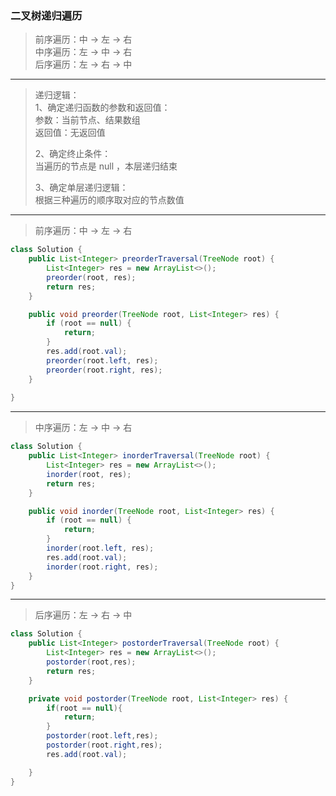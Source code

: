 ### 二叉树递归遍历

>前序遍历：中 -> 左 -> 右   
>中序遍历：左 -> 中 -> 右   
>后序遍历：左 -> 右 -> 中  
***
>递归逻辑：  
>1、确定递归函数的参数和返回值：  
>参数：当前节点、结果数组  
>返回值：无返回值 
> 
>2、确定终止条件：  
>当遍历的节点是 null ，本层递归结束 
> 
>3、确定单层递归逻辑：  
>根据三种遍历的顺序取对应的节点数值  
***
>前序遍历：中 -> 左 -> 右
```java
class Solution {
    public List<Integer> preorderTraversal(TreeNode root) {
        List<Integer> res = new ArrayList<>();
        preorder(root, res);
        return res;
    }

    public void preorder(TreeNode root, List<Integer> res) {
        if (root == null) {
            return;
        }
        res.add(root.val);
        preorder(root.left, res);
        preorder(root.right, res);
    }
    
}
```
***
>中序遍历：左 -> 中 -> 右
```java
class Solution {
    public List<Integer> inorderTraversal(TreeNode root) {
        List<Integer> res = new ArrayList<>();
        inorder(root, res);
        return res;
    }

    public void inorder(TreeNode root, List<Integer> res) {
        if (root == null) {
            return;
        }
        inorder(root.left, res);
        res.add(root.val);
        inorder(root.right, res);
    }
}
```
***
>后序遍历：左 -> 右 -> 中 
```java
class Solution {
    public List<Integer> postorderTraversal(TreeNode root) {
        List<Integer> res = new ArrayList<>();
        postorder(root,res);
        return res;
    }

    private void postorder(TreeNode root, List<Integer> res) {
        if(root == null){
            return;
        }
        postorder(root.left,res);
        postorder(root.right,res);
        res.add(root.val);

    }
}
```